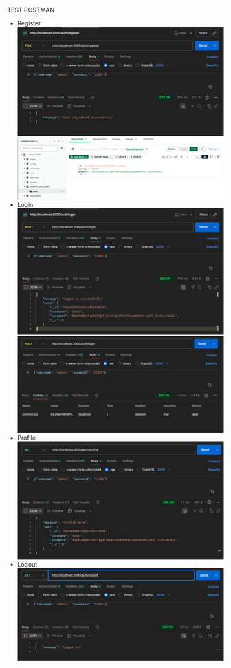 TEST POSTMAN
- Register
![alt text](public/results/register3_pm.png)
![alt text](public/results/register3_mgo.png)
- Login
![alt text](public/results/login3_pm.png)
![alt text](public/results/login3_cookie.png)
- Profile
![alt text](public/results/profile3.png)
- Logout
![alt text](public/results/logout3_pm.png)
